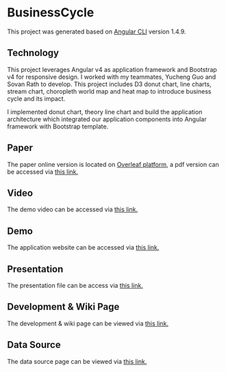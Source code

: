 # BusinessCycle

This project was generated based on [Angular CLI](https://github.com/angular/angular-cli) version 1.4.9.

## Technology

This project leverages Angular v4 as application framework and Bootstrap v4 for responsive design. I worked with my teammates, Yucheng Guo and Sovan Rath to develop. This project includes D3 donut chart, line charts, stream chart, choropleth world map and heat map to introduce business cycle and its impact.

I implemented donut chart, theory line chart and build the application architecture which integrated our application components into Angular framework with Bootstrap template.

## Paper

The paper online version is located on [Overleaf platform](https://www.overleaf.com/12431930jpndjmjrvgbh), a pdf version can be accessed via [this link.](https://github.com/Cheng-Lin-Li/InformationVisualization/blob/master/paper/business-cycle.pdf)
## Video

The demo video can be accessed via [this link.](https://youtube.com/)

## Demo

The application website can be accessed via [this link.](http://www-scf.usc.edu/~chenglil/business_cycle/)

## Presentation

The presentation file can be access via [this link.](https://github.com/Cheng-Lin-Li/InformationVisualization/blob/master/Presentation/Presentation.pdf)

## Development & Wiki Page

The development & wiki page can be viewed via [this link.](https://github.com/Cheng-Lin-Li/InformationVisualization/wiki#welcome-to-the-project-i2i-wiki)

## Data Source

The data source page can be viewed via [this link.](https://github.com/Cheng-Lin-Li/InformationVisualization/wiki#data-source)


